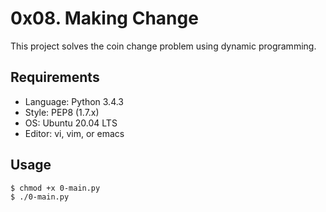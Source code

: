 # 0x08. Making Change

This project solves the coin change problem using dynamic programming.

## Requirements

- Language: Python 3.4.3
- Style: PEP8 (1.7.x)
- OS: Ubuntu 20.04 LTS
- Editor: vi, vim, or emacs

## Usage

```bash
$ chmod +x 0-main.py
$ ./0-main.py


